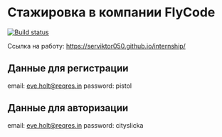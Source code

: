 # Стажировка в компании FlyCode

[![Build status](https://ci.appveyor.com/api/projects/status/4tt0vopicl34eu5h?svg=true)](https://ci.appveyor.com/project/serviktor050/internship)

Ссылка на работу: https://serviktor050.github.io/internship/

## Данные для регистрации

email: eve.holt@reqres.in
password: pistol

## Данные для авторизации

email: eve.holt@reqres.in
password: cityslicka
